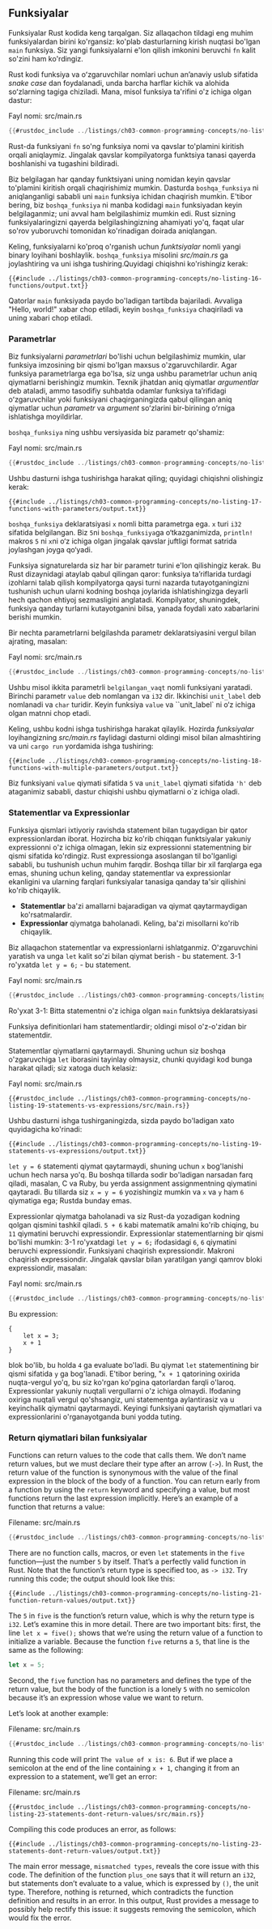 ## Funksiyalar

Funksiyalar Rust kodida keng tarqalgan. Siz allaqachon tildagi eng muhim funksiyalardan birini ko'rgansiz: ko'plab dasturlarning kirish nuqtasi bo'lgan `main` funksiya. Siz yangi funksiyalarni e'lon qilish imkonini beruvchi `fn` kalit so'zini ham ko'rdingiz.

Rust kodi funksiya va oʻzgaruvchilar nomlari uchun anʼanaviy uslub sifatida *snake case* dan foydalanadi, unda barcha harflar kichik va alohida soʻzlarning tagiga chiziladi.
Mana, misol funksiya ta'rifini o'z ichiga olgan dastur:

<span class="filename">Fayl nomi: src/main.rs</span>

```rust
{{#rustdoc_include ../listings/ch03-common-programming-concepts/no-listing-16-functions/src/main.rs}}
```

Rust-da funksiyani `fn` so'ng funksiya nomi va qavslar to'plamini kiritish orqali aniqlaymiz. Jingalak qavslar kompilyatorga funktsiya tanasi qayerda boshlanishi va tugashini bildiradi.

Biz belgilagan har qanday funktsiyani uning nomidan keyin qavslar to'plamini kiritish orqali chaqirishimiz mumkin. Dasturda `boshqa_funksiya` ni aniqlanganligi sababli uni `main` funksiya ichidan chaqirish mumkin. E'tibor bering, biz `boshqa_funksiya` ni manba kodidagi `main` funksiyadan keyin belgilaganmiz; uni avval ham belgilashimiz mumkin edi. Rust sizning funksiyalaringizni qayerda belgilashingizning ahamiyati yo'q, faqat ular so'rov yuboruvchi tomonidan ko'rinadigan doirada aniqlangan.

Keling, funksiyalarni ko'proq o'rganish uchun *funktsiyalar* nomli yangi binary loyihani boshlaylik. `boshqa_funksiya` misolini *src/main.rs* ga joylashtiring va uni ishga tushiring.Quyidagi chiqishni ko'rishingiz kerak:

```console
{{#include ../listings/ch03-common-programming-concepts/no-listing-16-functions/output.txt}}
```

Qatorlar `main` funksiyada paydo bo'ladigan tartibda bajariladi.
Avvaliga "Hello, world!" xabar chop etiladi, keyin `boshqa_funksiya` chaqiriladi va uning xabari chop etiladi.

### Parametrlar

Biz funksiyalarni *parametrlari* bo'lishi uchun belgilashimiz mumkin, ular funksiya imzosining bir qismi bo'lgan maxsus o'zgaruvchilardir. Agar funksiya parametrlarga ega bo'lsa, siz unga ushbu parametrlar uchun aniq qiymatlarni berishingiz mumkin. Texnik jihatdan aniq qiymatlar *argumentlar* deb ataladi, ammo tasodifiy suhbatda odamlar funksiya taʼrifidagi oʻzgaruvchilar yoki funksiyani chaqirganingizda qabul qilingan aniq qiymatlar uchun *parametr* va *argument* soʻzlarini bir-birining oʻrniga ishlatishga moyildirlar.

`boshqa_funksiya` ning ushbu versiyasida biz parametr qo'shamiz:

<span class="filename">Fayl nomi: src/main.rs</span>

```rust
{{#rustdoc_include ../listings/ch03-common-programming-concepts/no-listing-17-functions-with-parameters/src/main.rs}}
```

Ushbu dasturni ishga tushirishga harakat qiling; quyidagi chiqishni olishingiz kerak:

```console
{{#include ../listings/ch03-common-programming-concepts/no-listing-17-functions-with-parameters/output.txt}}
```

`boshqa_funksiya` deklaratsiyasi `x` nomli bitta parametrga ega. `x` turi `i32` sifatida belgilangan. Biz `5`ni `boshqa_funksiya`ga o‘tkazganimizda, `println!` makros `5` ni `x`ni o‘z ichiga olgan jingalak qavslar juftligi format satrida joylashgan joyga qo‘yadi.

Funksiya signaturelarda siz har bir parametr turini e'lon qilishingiz kerak. Bu Rust dizaynidagi ataylab qabul qilingan qaror: funksiya taʼriflarida turdagi izohlarni talab qilish kompilyatorga qaysi turni nazarda tutayotganingizni tushunish uchun ularni kodning boshqa joylarida ishlatishingizga deyarli hech qachon ehtiyoj sezmasligini anglatadi. Kompilyator, shuningdek, funksiya qanday turlarni kutayotganini bilsa, yanada foydali xato xabarlarini berishi mumkin.

Bir nechta parametrlarni belgilashda parametr deklaratsiyasini vergul bilan ajrating, masalan:

<span class="filename">Fayl nomi: src/main.rs</span>

```rust
{{#rustdoc_include ../listings/ch03-common-programming-concepts/no-listing-18-functions-with-multiple-parameters/src/main.rs}}
```

Ushbu misol ikkita parametrli `belgilangan_vaqt` nomli funksiyani yaratadi. Birinchi parametr `value` deb nomlangan va `i32` dir. Ikkinchisi `unit_label` deb nomlanadi va `char` turidir. Keyin funksiya `value` va ``unit_label` ni o‘z ichiga olgan matnni chop etadi.

Keling, ushbu kodni ishga tushirishga harakat qilaylik. Hozirda *funksiyalar* loyihangizning *src/main.rs* faylidagi dasturni oldingi misol bilan almashtiring va uni `cargo run` yordamida ishga tushiring:

```console
{{#include ../listings/ch03-common-programming-concepts/no-listing-18-functions-with-multiple-parameters/output.txt}}
```

Biz funksiyani `value` qiymati sifatida `5` va `unit_label` qiymati sifatida `'h'` deb ataganimiz sababli, dastur chiqishi ushbu qiymatlarni o`z ichiga oladi.

### Statementlar va  Expressionlar

Funksiya qismlari ixtiyoriy ravishda statement bilan tugaydigan bir qator expressionlardan iborat. Hozircha biz ko'rib chiqqan funktsiyalar yakuniy expressionni o'z ichiga olmagan, lekin siz expressionni statementning bir qismi sifatida ko'rdingiz. Rust expressionga asoslangan til bo'lganligi sababli, bu tushunish uchun muhim farqdir. Boshqa tillar bir xil farqlarga ega emas, shuning uchun keling, qanday statementlar va expressionlar ekanligini va ularning farqlari funksiyalar tanasiga qanday ta'sir qilishini ko'rib chiqaylik.

* **Statementlar** ba'zi amallarni bajaradigan va qiymat qaytarmaydigan ko'rsatmalardir.
* **Expressionlar** qiymatga baholanadi. Keling, ba'zi misollarni ko'rib chiqaylik.

Biz allaqachon statementlar va expressionlarni ishlatganmiz. O'zgaruvchini yaratish va unga `let` kalit so'zi bilan qiymat berish - bu statement. 3-1 ro'yxatda `let y = 6;` - bu statement.

<span class="filename">Fayl nomi: src/main.rs</span>

```rust
{{#rustdoc_include ../listings/ch03-common-programming-concepts/listing-03-01/src/main.rs}}
```

<span class="caption">Ro'yxat 3-1: Bitta statementni o'z ichiga olgan `main` funktsiya deklaratsiyasi</span>

Funksiya definitionlari ham statementlardir; oldingi misol o'z-o'zidan bir statementdir.

Statementlar qiymatlarni qaytarmaydi. Shuning uchun siz boshqa o'zgaruvchiga `let` iborasini tayinlay olmaysiz, chunki quyidagi kod bunga harakat qiladi; siz xatoga duch kelasiz:

<span class="filename">Fayl nomi: src/main.rs</span>

```rust,ignore,does_not_compile
{{#rustdoc_include ../listings/ch03-common-programming-concepts/no-listing-19-statements-vs-expressions/src/main.rs}}
```

Ushbu dasturni ishga tushirganingizda, sizda paydo bo'ladigan xato quyidagicha ko'rinadi:

```console
{{#include ../listings/ch03-common-programming-concepts/no-listing-19-statements-vs-expressions/output.txt}}
```

`let y = 6` statementi qiymat qaytarmaydi, shuning uchun `x` bog'lanishi uchun hech narsa yo'q. Bu boshqa tillarda sodir bo'ladigan narsadan farq qiladi, masalan, C va Ruby, bu yerda assignment assignmentning qiymatini qaytaradi. Bu tillarda siz `x = y = 6` yozishingiz mumkin va `x` va `y` ham `6` qiymatiga ega; Rustda bunday emas.

Expressionlar qiymatga baholanadi va siz Rust-da yozadigan kodning qolgan qismini tashkil qiladi. `5 + 6` kabi matematik amalni ko'rib chiqing, bu `11` qiymatini beruvchi expressiondir. Expressionlar statementlarning bir qismi bo'lishi mumkin: 3-1 ro'yxatdagi `let y = 6;` ifodasidagi `6`, `6` qiymatini beruvchi expressiondir. Funksiyani chaqirish expressiondir. Makroni chaqirish expressiondir. Jingalak qavslar bilan yaratilgan yangi qamrov bloki expressiondir, masalan:

<span class="filename">Fayl nomi: src/main.rs</span>

```rust
{{#rustdoc_include ../listings/ch03-common-programming-concepts/no-listing-20-blocks-are-expressions/src/main.rs}}
```

Bu expression:

```rust,ignore
{
    let x = 3;
    x + 1
}
```

blok bo'lib, bu holda `4` ga evaluate bo'ladi. Bu qiymat `let` statementining bir qismi sifatida `y` ga bog'lanadi. E'tibor bering, "`x + 1` qatorining oxirida nuqta-vergul yo'q, bu siz ko'rgan ko'pgina qatorlardan farqli o'laroq. Expressionlar yakuniy nuqtali vergullarni o'z ichiga olmaydi. Ifodaning oxiriga nuqtali vergul qo'shsangiz, uni statementga aylantirasiz va u keyinchalik qiymatni qaytarmaydi. Keyingi funksiyani qaytarish qiymatlari va expressionlarini o'rganayotganda buni yodda tuting.

### Return qiymatlari bilan funksiyalar

Functions can return values to the code that calls them. We don’t name return
values, but we must declare their type after an arrow (`->`). In Rust, the
return value of the function is synonymous with the value of the final
expression in the block of the body of a function. You can return early from a
function by using the `return` keyword and specifying a value, but most
functions return the last expression implicitly. Here’s an example of a
function that returns a value:

<span class="filename">Filename: src/main.rs</span>

```rust
{{#rustdoc_include ../listings/ch03-common-programming-concepts/no-listing-21-function-return-values/src/main.rs}}
```

There are no function calls, macros, or even `let` statements in the `five`
function—just the number `5` by itself. That’s a perfectly valid function in
Rust. Note that the function’s return type is specified too, as `-> i32`. Try
running this code; the output should look like this:

```console
{{#include ../listings/ch03-common-programming-concepts/no-listing-21-function-return-values/output.txt}}
```

The `5` in `five` is the function’s return value, which is why the return type
is `i32`. Let’s examine this in more detail. There are two important bits:
first, the line `let x = five();` shows that we’re using the return value of a
function to initialize a variable. Because the function `five` returns a `5`,
that line is the same as the following:

```rust
let x = 5;
```

Second, the `five` function has no parameters and defines the type of the
return value, but the body of the function is a lonely `5` with no semicolon
because it’s an expression whose value we want to return.

Let’s look at another example:

<span class="filename">Filename: src/main.rs</span>

```rust
{{#rustdoc_include ../listings/ch03-common-programming-concepts/no-listing-22-function-parameter-and-return/src/main.rs}}
```

Running this code will print `The value of x is: 6`. But if we place a
semicolon at the end of the line containing `x + 1`, changing it from an
expression to a statement, we’ll get an error:

<span class="filename">Filename: src/main.rs</span>

```rust,ignore,does_not_compile
{{#rustdoc_include ../listings/ch03-common-programming-concepts/no-listing-23-statements-dont-return-values/src/main.rs}}
```

Compiling this code produces an error, as follows:

```console
{{#include ../listings/ch03-common-programming-concepts/no-listing-23-statements-dont-return-values/output.txt}}
```

The main error message, `mismatched types`, reveals the core issue with this
code. The definition of the function `plus_one` says that it will return an
`i32`, but statements don’t evaluate to a value, which is expressed by `()`,
the unit type. Therefore, nothing is returned, which contradicts the function
definition and results in an error. In this output, Rust provides a message to
possibly help rectify this issue: it suggests removing the semicolon, which
would fix the error.
